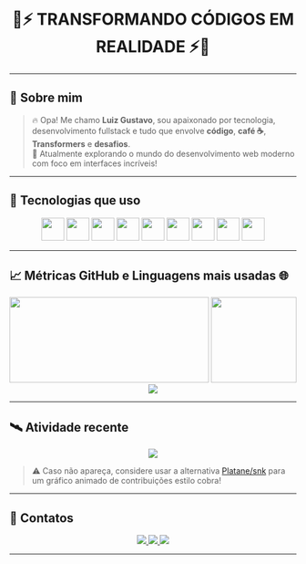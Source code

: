 <h1 align="center">🤖⚡ TRANSFORMANDO CÓDIGOS EM REALIDADE ⚡🤖</h1>

---

## 🧠 Sobre mim

> 🔥 Opa! Me chamo **Luiz Gustavo**, sou apaixonado por tecnologia, desenvolvimento fullstack e tudo que envolve **código**, **café ☕**, **Transformers** e **desafios**.  
> 🚀 Atualmente explorando o mundo do desenvolvimento web moderno com foco em interfaces incríveis!

---

## 🧰 Tecnologias que uso

<p align="center">
  <img src="https://cdn.jsdelivr.net/gh/devicons/devicon/icons/react/react-original.svg" height="40"/>
  <img src="https://cdn.jsdelivr.net/gh/devicons/devicon/icons/nextjs/nextjs-line.svg" height="40"/>
  <img src="https://cdn.jsdelivr.net/gh/devicons/devicon/icons/nodejs/nodejs-original.svg" height="40"/>
  <img src="https://cdn.jsdelivr.net/gh/devicons/devicon/icons/kotlin/kotlin-original.svg" height="40"/>
  <img src="https://cdn.jsdelivr.net/gh/devicons/devicon/icons/angularjs/angularjs-original.svg" height="40"/>
  <img src="https://cdn.jsdelivr.net/gh/devicons/devicon/icons/python/python-original.svg" height="40"/>
  <img src="https://cdn.jsdelivr.net/gh/devicons/devicon/icons/html5/html5-original.svg" height="40"/>
  <img src="https://cdn.jsdelivr.net/gh/devicons/devicon/icons/css3/css3-original.svg" height="40"/>
  <img src="https://cdn.jsdelivr.net/gh/devicons/devicon/icons/javascript/javascript-original.svg" height="40"/>
</p>

---

## 📈 Métricas GitHub e Linguagens mais usadas 🌐

<div align="center">
  <img height="150em" width="350em" src="https://github-readme-stats.vercel.app/api?username=Luyzao&show_icons=true&theme=tokyonight&hide_border=true&icon_color=ff0000&text_color=00ff00"/>
  <img height="150em" src="https://streak-stats.demolab.com/?user=Luyzao&theme=tokyonight&hide_border=true&ring=ff0000&fire=00ff00"/>
  <img src="https://github-readme-stats.vercel.app/api/top-langs/?username=Luyzao&layout=compact&theme=tokyonight&hide_border=true&langs_count=8"/>
</div>

---


## 🛰️ Atividade recente

<p align="center">
  <img src="https://github-readme-activity-graph.vercel.app/graph?username=Luyzao&theme=react-dark&bg_color=1a1b27&color=00ff00&line=ff0000&point=ffffff&hide_border=true"/>
</p>

> ⚠️ Caso não apareça, considere usar a alternativa [Platane/snk](https://github.com/Platane/snk) para um gráfico animado de contribuições estilo cobra!

---

## 🔗 Contatos

<p align="center">
  <a href="mailto:jhhhhhhh58@gmail.com">
    <img src="https://img.shields.io/badge/Gmail-ff0000?style=for-the-badge&logo=gmail&logoColor=white"/>
  </a>
  <a href="https://www.instagram.com/Luyzaohp" target="_blank">
    <img src="https://img.shields.io/badge/Instagram-00ff00?style=for-the-badge&logo=instagram&logoColor=white"/>
  </a>
  <a href="https://www.linkedin.com/in/luiz-gustavo-687b6721b/" target="_blank">
    <img src="https://img.shields.io/badge/LinkedIn-white?style=for-the-badge&logo=linkedin&logoColor=0A66C2"/>
  </a>
</p>

---



